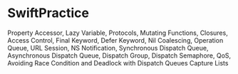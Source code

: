 # SwiftPractice

Property Accessor,
Lazy Variable,
Protocols,
Mutating Functions,
Closures,
Access Control,
Final Keyword,
Defer Keyword,
Nil Coalescing,
Operation Queue,
URL Session,
NS Notification,
Synchronous Dispatch Queue,
Asynchronous Dispatch Queue,
Dispatch Group,
Dispatch Semaphore,
QoS,
Avoiding Race Condition and Deadlock with Dispatch Queues
Capture Lists
